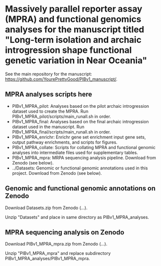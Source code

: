 # Massively parallel reporter assay (MPRA) and functional genomics analyses for the manuscript titled "Long-term isolation and archaic introgression shape functional genetic variation in Near Oceania"

See the main repository for the manuscript: https://github.com/YourePrettyGood/PIBv1_manuscript/.

## MPRA analyses scripts here

- PIBv1_MPRA_pilot: Analyses based on the pilot archaic introgression dataset used to create the MPRA. Run PIBv1_MPRA_pilot/scripts/main_runall.sh in order.
- PIBv1_MPRA_final: Analyses based on the final archaic introgression dataset used in the manuscript. Run PIBv1_MPRA_final/scripts/main_runall.sh in order.
- PIBv1_MPRA_enrichr: Enrichr gene set enrichment input gene sets, output pathway enrichments, and scripts for figures.
- PIBv1_MPRA_collate: Scripts for collating MPRA and functional genomic analyses into intermediate files used for supplementary tables.
- PIBv1_MPRA_mpra: MRPA sequencing analysis pipeline. Download from Zenodo (see below).
- ../Datasets: Genomic or functional genomic annotations used in this project. Download from Zenodo (see below).

## Genomic and functional genomic annotations on Zenodo

Download Datasets.zip from Zenodo (...).

Unzip "Datasets" and place in same directory as PIBv1_MPRA_analyses.

## MPRA sequencing analysis on Zenodo

Download PIBv1_MPRA_mpra.zip from Zenodo (...).

Unzip "PIBv1_MPRA_mpra" and replace subdirectory PIBv1_MPRA_analyses/PIBv1_MPRA_mpra.
